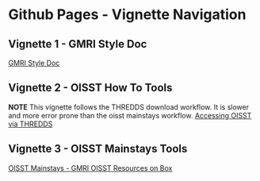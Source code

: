 # Github Pages - Vignette Navigation

## Vignette 1 - GMRI Style Doc
[GMRI Style Doc](http://gulfofmaine.github.io/gmRi/doc/GMRI_Style_Doc.html)  

## Vignette 2 - OISST How To Tools
**NOTE** This vignette follows the THREDDS download workflow. It is slower and more error prone than the oisst mainstays workflow.
[Accessing OISST via THREDDS](http://gulfofmaine.github.io/gmRi/doc/oisst_howto.html)

## Vignette 3 - OISST Mainstays Tools

[OISST Mainstays - GMRI OISST Resources on Box](http://gulfofmaine.github.io/gmRi/doc/oisst_mainstays_workflow.html)
